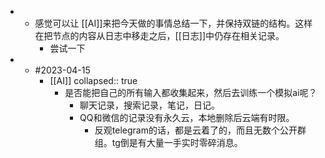 -
	- 感觉可以让 [[AI]]来把今天做的事情总结一下，并保持双链的结构。这样在把节点的内容从日志中移走之后，[[日志]]中仍存在相关记录。
		- 尝试一下
-
	- #2023-04-15
		- [[AI]]
		  collapsed:: true
			- 是否能把自己的所有输入都收集起来，然后去训练一个模拟ai呢？
				- 聊天记录，搜索记录，笔记，日记。
				- QQ和微信的记录没有永久云，本地删除后云端有时限。
					- 反观telegram的话，都是云着了的，而且无数个公开群组。tg倒是有大量一手实时零碎消息。